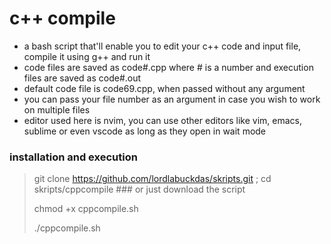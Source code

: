 # c++ compile

* a bash script that'll enable you to edit your c++ code and input file, compile it using g++ and run it
* code files are saved as code#.cpp where # is a number and execution files are saved as code#.out
* default code file is code69.cpp, when passed without any argument
* you can pass your file number as an argument in case you wish to work on multiple files
* editor used here is nvim, you can use other editors like vim, emacs, sublime or even vscode as long as they open in wait mode

### installation and execution

> git clone https://github.com/lordlabuckdas/skripts.git ; cd skripts/cppcompile ### or just download the script 
>
> chmod +x cppcompile.sh
>
> ./cppcompile.sh